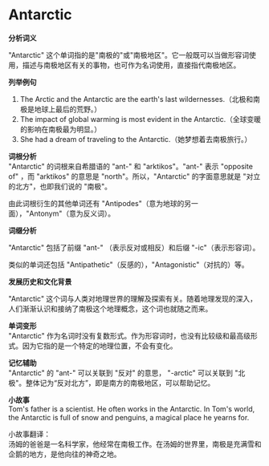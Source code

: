 # Antarctic

**分析词义**

  

"Antarctic" 这个单词指的是"南极的"或"南极地区"。它一般既可以当做形容词使用，描述与南极地区有关的事物，也可作为名词使用，直接指代南极地区。

  

**列举例句**

  

1.  The Arctic and the Antarctic are the earth's last wildernesses.（北极和南极是地球上最后的荒野。）
2.  The impact of global warming is most evident in the Antarctic.（全球变暖的影响在南极最为明显。）
3.  She had a dream of traveling to the Antarctic.（她梦想着去南极旅行。）

  

**词根分析**  
"Antarctic" 的词根来自希腊语的 "ant-" 和 "arktikos"。"ant-" 表示 "opposite of" ，而 "arktikos" 的意思是 "north"。所以，"Antarctic" 的字面意思就是 "对立的北方"，也即我们说的 "南极"。

  

由此词根衍生的其他单词还有 "Antipodes"（意为地球的另一面），"Antonym"（意为反义词）。

  

**词缀分析**

  

"Antarctic" 包括了前缀 "ant-" （表示反对或相反）和后缀 "-ic"（表示形容词）。

  

类似的单词还包括 "Antipathetic"（反感的），"Antagonistic"（对抗的）等。

  

**发展历史和文化背景**

  

"Antarctic" 这个词与人类对地理世界的理解及探索有关。随着地理发现的深入，人们渐渐认识和接纳了南极这个地理概念，这个词也就随之而来。

  

**单词变形**  
"Antarctic" 作为名词时没有复数形式。作为形容词时，也没有比较级和最高级形式。因为它指的是一个特定的地理位置，不会有变化。

  

**记忆辅助**  
"Antarctic" 的 "ant-" 可以关联到 "反对" 的意思， "-arctic" 可以关联到 "北极"。整体记为“反对北方”，即是南方的南极地区，可以帮助记忆。

  

**小故事**  
Tom's father is a scientist. He often works in the Antarctic. In Tom's world, the Antarctic is full of snow and penguins, a magical place he yearns for.

  

小故事翻译：  
汤姆的爸爸是一名科学家，他经常在南极工作。在汤姆的世界里，南极是充满雪和企鹅的地方，是他向往的神奇之地。
